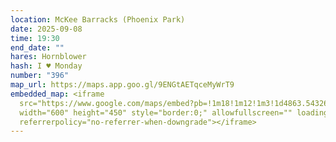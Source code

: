 ```yaml
---
location: McKee Barracks (Phoenix Park)
date: 2025-09-08
time: 19:30
end_date: ""
hares: Hornblower
hash: I ♥ Monday
number: "396"
map_url: https://maps.app.goo.gl/9ENGtAETqceMyWrT9
embedded_map: <iframe
  src="https://www.google.com/maps/embed?pb=!1m18!1m12!1m3!1d4863.543269471358!2d-6.304972741602281!3d53.35607860683327!2m3!1f0!2f0!3f0!3m2!1i1024!2i768!4f13.1!3m3!1m2!1s0x48670db564e69afb%3A0x2904c096722dffb7!2sMcKee%20Barracks%2C%20Blackhorse%20Ave%2C%20Cabra%20West%2C%20Dublin%207!5e0!3m2!1sen!2sie!4v1754754701869!5m2!1sen!2sie"
  width="600" height="450" style="border:0;" allowfullscreen="" loading="lazy"
  referrerpolicy="no-referrer-when-downgrade"></iframe>
---
```

